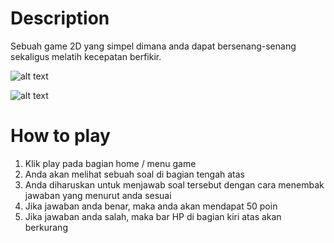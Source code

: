 # Description
Sebuah game 2D yang simpel dimana anda dapat bersenang-senang sekaligus melatih kecepatan berfikir.

![alt text](https://ibb.co/m3nC3V)

![alt text](https://ibb.co/eft8cq)

# How to play
1. Klik play pada bagian home / menu game
2. Anda akan melihat sebuah soal di bagian tengah atas
3. Anda diharuskan untuk menjawab soal tersebut dengan cara menembak jawaban yang menurut anda sesuai
4. Jika jawaban anda benar, maka anda akan mendapat 50 poin
5. Jika jawaban anda salah, maka bar HP di bagian kiri atas akan berkurang
